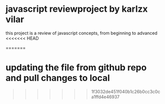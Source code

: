 # javascript reviewproject by karlzx vilar
this project is a review of javascript concepts, from beginning to advanced
<<<<<<< HEAD

=======
# updating the file from github repo and pull changes to local
>>>>>>> 1f3032de451f040b1c26b0cc3c0ca1ffd4e46937
